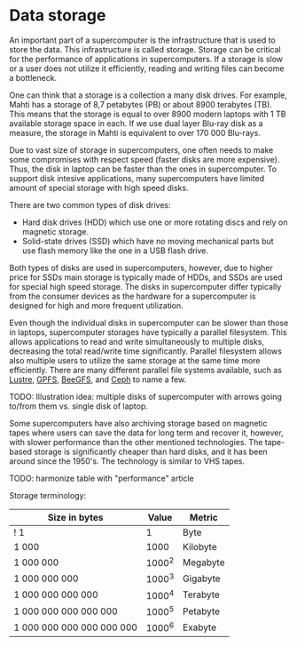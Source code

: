 # Data storage

An important part of a supercomputer is the infrastructure that is used
to store the data. This infrastructure is called storage.
Storage can be critical for the performance of applications in supercomputers.
If a storage is slow or a user does not utilize it efficiently,
reading and writing files can become a bottleneck.

One can think that a storage is a collection a many
disk drives. For example, Mahti has a storage of 8,7 petabytes (PB) or
about 8900 terabytes (TB). This means that the storage is equal to over 8900
modern laptops with 1 TB available storage space in each. If we use dual layer
Blu-ray disk as a measure, the storage in Mahti is equivalent to over
170 000 Blu-rays.

Due to vast size of storage in supercomputers, one often
needs to make some compromises with respect speed (faster disks are
more expensive). Thus, the disk in laptop can be faster than the ones
in supercomputer. To support disk intesive applications, many
supercomputers have limited amount of special storage with high speed disks.

There are two common types of disk drives:
* Hard disk drives (HDD) which use one or more rotating discs and rely on
  magnetic storage.
* Solid-state drives (SSD) which have no moving mechanical parts but
  use flash memory like the one in a USB flash drive.

Both types of disks are used in supercomputers, however, due to higher
price for SSDs main storage is typically made of HDDs, and SSDs are
used for special high speed storage. The disks in supercomputer differ
typically from the consumer devices as the hardware for a
supercomputer is designed for high and more frequent utilization.

Even though the individual disks in supercomputer can be slower than
those in laptops, supercomputer storages have typically a parallel
filesystem. This allows applications to read and write simultaneously
to multiple disks, decreasing the total read/write time significantly.
Parallel filesystem allows also multiple users to utilize the same storage
at the same time more efficiently. There are many different parallel file
systems available, such as
[Lustre](https://en.wikipedia.org/wiki/Lustre_(file_system)),
[GPFS](https://en.wikipedia.org/wiki/GPFS),
[BeeGFS](https://en.wikipedia.org/wiki/BeeGFS), and
[Ceph](https://en.wikipedia.org/wiki/Ceph_(software)) to name a few.

TODO: Illustration idea: multiple disks of supercomputer with arrows going
to/from them vs. single disk of laptop.

Some supercomputers have also archiving storage based on magnetic
tapes where users can save the data for long term and recover it, however,
with slower performance than the other mentioned technologies. The tape-based
storage is significantly cheaper than hard disks, and it has been around since
the 1950's. The technology is similar to VHS tapes.

TODO: harmonize table with "performance" article

Storage terminology:

|Size in bytes                |  Value              |   Metric  |
|-----------------------------|---------------------|-----------|
! 1                           |   1                 | Byte      |
| 1 000                       |   1000              | Kilobyte  |
| 1 000 000                   |   1000<sup>2</sup>  | Megabyte  |
| 1 000 000 000               |   1000<sup>3</sup>  | Gigabyte  |
| 1 000 000 000 000           |   1000<sup>4</sup>  | Terabyte  |
| 1 000 000 000 000 000       |   1000<sup>5</sup>  | Petabyte  |
| 1 000 000 000 000 000 000   |   1000<sup>6</sup>  | Exabyte   |

